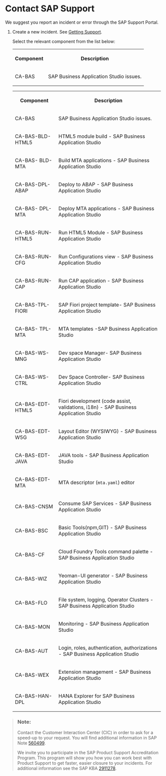 <!-- loioa3467fe642ce4f6bb36de0a100440602 -->

# Contact SAP Support

We suggest you report an incident or error through the SAP Support Portal.

1.  Create a new incident. See [Getting Support](https://help.sap.com/webcomponents/products/SAP%20Business%20Application%20Studio/9d1db9835307451daa8c930fbd9ab264/a3467fe642ce4f6bb36de0a100440602.html?version=Cloud).

    Select the relevant component from the list below:


    <table>
    <tr>
    <th>

    Component


    
    </th>
    <th>

    Description


    
    </th>
    </tr>
    <tr>
    <td>

    CA-BAS


    
    </td>
    <td>

    SAP Business Application Studio issues.


    
    </td>
    </tr>
    </table>
    

    <table>
    <tr>
    <th>

    Component


    
    </th>
    <th>

    Description


    
    </th>
    </tr>
    <tr>
    <td>

    CA-BAS


    
    </td>
    <td>

    SAP Business Application Studio issues.


    
    </td>
    </tr>
    <tr>
    <td>

    CA-BAS-BLD-HTML5


    
    </td>
    <td>

    HTML5 module build - SAP Business Application Studio


    
    </td>
    </tr>
    <tr>
    <td>

    CA-BAS- BLD-MTA


    
    </td>
    <td>

    Build MTA applications - SAP Business Application Studio 


    
    </td>
    </tr>
    <tr>
    <td>

    CA-BAS-DPL-ABAP


    
    </td>
    <td>

    Deploy to ABAP - SAP Business Application Studio


    
    </td>
    </tr>
    <tr>
    <td>

    CA-BAS- DPL-MTA


    
    </td>
    <td>

    Deploy MTA applications - SAP Business Application Studio 


    
    </td>
    </tr>
    <tr>
    <td>

    CA-BAS-RUN-HTML5


    
    </td>
    <td>

    Run HTML5 Module - SAP Business Application Studio


    
    </td>
    </tr>
    <tr>
    <td>

    CA-BAS-RUN-CFG


    
    </td>
    <td>

    Run Configurations view - SAP Business Application Studio 


    
    </td>
    </tr>
    <tr>
    <td>

    CA-BAS-RUN-CAP


    
    </td>
    <td>

    Run CAP application - SAP Business Application Studio 


    
    </td>
    </tr>
    <tr>
    <td>

    CA-BAS-TPL-FIORI


    
    </td>
    <td>

    SAP Fiori project template- SAP Business Application Studio


    
    </td>
    </tr>
    <tr>
    <td>

    CA-BAS- TPL-MTA


    
    </td>
    <td>

    MTA templates -SAP Business Application Studio 


    
    </td>
    </tr>
    <tr>
    <td>

    CA-BAS-WS-MNG


    
    </td>
    <td>

    Dev space Manager- SAP Business Application Studio


    
    </td>
    </tr>
    <tr>
    <td>

    CA-BAS-WS-CTRL


    
    </td>
    <td>

    Dev Space Controller- SAP Business Application Studio 


    
    </td>
    </tr>
    <tr>
    <td>

    CA-BAS-EDT-HTML5


    
    </td>
    <td>

    Fiori development \(code assist, validations, i18n\) - SAP Business Application Studio 


    
    </td>
    </tr>
    <tr>
    <td>

    CA-BAS-EDT-W5G


    
    </td>
    <td>

    Layout Editor \(WYSIWYG\) - SAP Business Application Studio 


    
    </td>
    </tr>
    <tr>
    <td>

    CA-BAS-EDT-JAVA


    
    </td>
    <td>

    JAVA tools - SAP Business Application Studio 


    
    </td>
    </tr>
    <tr>
    <td>

    CA-BAS-EDT-MTA


    
    </td>
    <td>

    MTA descriptor \(`mta.yaml`\) editor


    
    </td>
    </tr>
    <tr>
    <td>

    CA-BAS-CNSM


    
    </td>
    <td>

    Consume SAP Services - SAP Business Application Studio 


    
    </td>
    </tr>
    <tr>
    <td>

    CA-BAS-BSC


    
    </td>
    <td>

    Basic Tools\(npm,GIT\) - SAP Business Application Studio 


    
    </td>
    </tr>
    <tr>
    <td>

    CA-BAS-CF


    
    </td>
    <td>

    Cloud Foundry Tools command palette - SAP Business Application Studio 


    
    </td>
    </tr>
    <tr>
    <td>

    CA-BAS-WIZ


    
    </td>
    <td>

    Yeoman-UI generator - SAP Business Application Studio 


    
    </td>
    </tr>
    <tr>
    <td>

    CA-BAS-FLO


    
    </td>
    <td>

    File system, logging, Operator Clusters - SAP Business Application Studio


    
    </td>
    </tr>
    <tr>
    <td>

    CA-BAS-MON


    
    </td>
    <td>

    Monitoring - SAP Business Application Studio 


    
    </td>
    </tr>
    <tr>
    <td>

    CA-BAS-AUT


    
    </td>
    <td>

    Login, roles, authentication, authorizations - SAP Business Application Studio 


    
    </td>
    </tr>
    <tr>
    <td>

    CA-BAS-WEX


    
    </td>
    <td>

    Extension management - SAP Business Application Studio 


    
    </td>
    </tr>
    <tr>
    <td>

    CA-BAS-HAN-DPL


    
    </td>
    <td>

    HANA Explorer for SAP Business Application Studio


    
    </td>
    </tr>
    </table>
    

> ### Note:  
> Contact the Customer Interaction Center \(CIC\) in order to ask for a speed-up to your request. You will find additional information in SAP Note [560499](https://launchpad.support.sap.com/#/notes/).
> 
> We invite you to participate in the SAP Product Support Accreditation Program. This program will show you how you can work best with Product Support to get faster, easier closure to your incidents. For additional information see the SAP KBA [2911278](https://launchpad.support.sap.com/#/notes/2911278).

